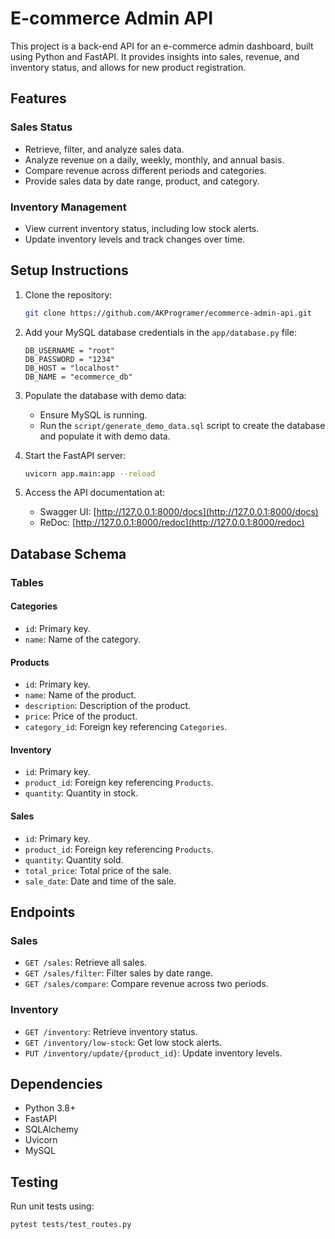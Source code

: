 # E-commerce Admin API

This project is a back-end API for an e-commerce admin dashboard, built using Python and FastAPI. It provides insights into sales, revenue, and inventory status, and allows for new product registration.

## Features

### Sales Status
- Retrieve, filter, and analyze sales data.
- Analyze revenue on a daily, weekly, monthly, and annual basis.
- Compare revenue across different periods and categories.
- Provide sales data by date range, product, and category.

### Inventory Management
- View current inventory status, including low stock alerts.
- Update inventory levels and track changes over time.

## Setup Instructions

1. Clone the repository:
   ```bash
   git clone https://github.com/AKProgramer/ecommerce-admin-api.git
   ```


2. Add your MySQL database credentials in the `app/database.py` file:
   ```
   DB_USERNAME = "root"
   DB_PASSWORD = "1234"
   DB_HOST = "localhost"
   DB_NAME = "ecommerce_db"
   ```

3. Populate the database with demo data:
   - Ensure MySQL is running.
   - Run the `script/generate_demo_data.sql` script to create the database and populate it with demo data.

4. Start the FastAPI server:
   ```bash
   uvicorn app.main:app --reload
   ```

5. Access the API documentation at:
   - Swagger UI: [http://127.0.0.1:8000/docs](http://127.0.0.1:8000/docs)
   - ReDoc: [http://127.0.0.1:8000/redoc](http://127.0.0.1:8000/redoc)

## Database Schema

### Tables

#### Categories
- `id`: Primary key.
- `name`: Name of the category.

#### Products
- `id`: Primary key.
- `name`: Name of the product.
- `description`: Description of the product.
- `price`: Price of the product.
- `category_id`: Foreign key referencing `Categories`.

#### Inventory
- `id`: Primary key.
- `product_id`: Foreign key referencing `Products`.
- `quantity`: Quantity in stock.

#### Sales
- `id`: Primary key.
- `product_id`: Foreign key referencing `Products`.
- `quantity`: Quantity sold.
- `total_price`: Total price of the sale.
- `sale_date`: Date and time of the sale.

## Endpoints

### Sales
- `GET /sales`: Retrieve all sales.
- `GET /sales/filter`: Filter sales by date range.
- `GET /sales/compare`: Compare revenue across two periods.

### Inventory
- `GET /inventory`: Retrieve inventory status.
- `GET /inventory/low-stock`: Get low stock alerts.
- `PUT /inventory/update/{product_id}`: Update inventory levels.

## Dependencies
- Python 3.8+
- FastAPI
- SQLAlchemy
- Uvicorn
- MySQL

## Testing
Run unit tests using:
```bash
pytest tests/test_routes.py 
```

